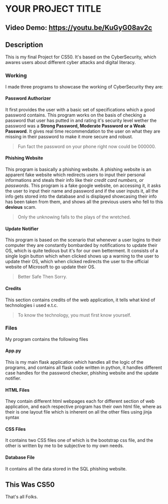 # YOUR PROJECT TITLE

## Video Demo: <https://youtu.be/KuGyG08av2c>

## Description

This is my final Project for CS50. It's based on the CyberSecurity, which awares users about different cyber attacks and digital literacy.

### Working

I made three programs to showcase the working of CyberSecurity they are:

#### Password Authorizer

It first provides the user with a basic set of specifications which a good password contains. This program works on the basis of checking a password that user has putted in and rating it's security level wether the password was a **Strong Password, Moderate Password or a Weak Password**. It gives real time recommendation to the user on what they are missing in their password to make it more secure and robust.

> Fun fact the password on your phone right now could be 000000.

#### Phishing Website

This program is basically a phishing website. A phishing website is an apparent fake website which redirects users to input their personal informations and steals their info like their *credit card numbers, or passwords*. This program is a fake google website, on accessing it, it asks the user to input their name and password and if the user inputs it, all the info gets stored into the database and is displayed showcasing their info has been taken from them, and shows all the previous users who fell to this **devious** scam.

> Only the unknowing falls to the plays of the wretched.

#### Update Notifier

This program is based on the scenario that whenever a user logins to their computer they are constantly bombarded by notifications to update their OS, which is quite tedious but it's for our own betterment. It consists of a single login button which when clicked shows up a warning to the user to update their OS, which when clicked redirects the user to the official website of Microsoft to go update their OS.

> Better Safe Then Sorry.

#### Credits

This section contains credits of the web application, it tells what kind of technologies i used e.t.c.

> To know the technology, you must first know yourself.

### Files

My program contains the following files

#### App.py

This is my main flask application which handles all the logic of the programs, and contains all flask code written in python, it handles different case handles for the password checker, phishing website and the update notifier.

#### HTML Files

They contain different html webpages each for different section of web application, and each respective program has their own html file, where as their is one layout file which is inherent on all the other files using jinja syntax

#### CSS Files

It contains two CSS files one of which is the bootstrap css file, and the other is written by me to be subjective to my own needs.

#### Database File

It contains all the data stored in the SQL phishing website.

## This Was CS50

That's all Folks.
